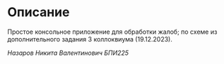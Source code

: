 # Описание

Простое консольное приложение для обработки жалоб; по схеме из дополнительного задания 3 коллоквиума (19.12.2023).

*Назаров Никита Валентинович БПИ225*